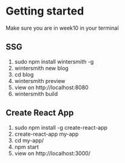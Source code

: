 # Getting started

Make sure you are in week10 in your terminal 

## SSG

1. sudo npm install wintersmith -g
2. wintersmith new blog
3. cd blog
4. wintersmith preview
5. view on http://localhost:8080
6. wintersmith build

## Create React App

1. sudo npm install -g create-react-app
2. create-react-app my-app
3. cd my-app/
4. npm start
5. view on http://localhost:3000/